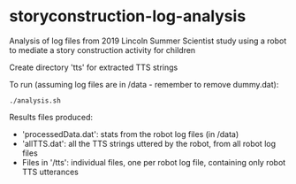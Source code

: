 # storyconstruction-log-analysis

Analysis of log files from 2019 Lincoln Summer Scientist study using a robot to mediate a story construction activity for children

Create directory 'tts' for extracted TTS strings

To run (assuming log files are in /data - remember to remove dummy.dat):

    ./analysis.sh

Results files produced:

- 'processedData.dat': stats from the robot log files (in /data)
- 'allTTS.dat': all the TTS strings uttered by the robot, from all robot log files
- Files in '/tts': individual files, one per robot log file, containing only robot TTS utterances
